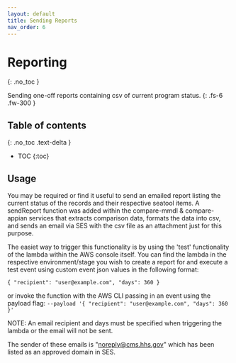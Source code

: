 ```yaml
---
layout: default
title: Sending Reports
nav_order: 6
---
```


# Reporting
{: .no_toc }

Sending one-off reports containing csv of current program status. 
{: .fs-6 .fw-300 }

## Table of contents
{: .no_toc .text-delta }

- TOC
{:toc}

## Usage
You may be required or find it useful to send an emailed report listing the current status of the records and their respective seatool items. A sendReport function was added within the compare-mmdl & compare-appian services that extracts comparison data, formats the data into csv, and sends an email via SES with the csv file as an attachment just for this purpose.

The easiet way to trigger this functionality is by using the 'test' functionality of the lambda within the AWS console itself. You can find the lambda in the respective environment/stage you wish to create a report for and execute a test event using custom event json values in the following format:
```
{ "recipient": "user@example.com", "days": 360 }
```
or invoke the function with the AWS CLI passing in an event using the payload flag:
`--payload '{ "recipient": "user@example.com", "days": 360 }'`

NOTE: An email recipient and days must be specified when triggering the lambda or the email will not be sent.

The sender of these emails is "noreply@cms.hhs.gov" which has been listed as an approved domain in SES.